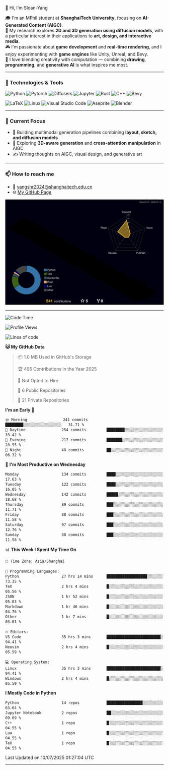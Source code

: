 👋 Hi, I'm Sloan-Yang

🎓 I'm an MPhil student at **ShanghaiTech University**, focusing on **AI-Generated Content (AIGC)**.  
🧠 My research explores **2D and 3D generation using diffusion models**, with a particular interest in their applications to **art, design, and interactive media**.  
🎮 I'm passionate about **game development** and **real-time rendering**, and I enjoy experimenting with **game engines** like Unity, Unreal, and Bevy.  
🎨 I love blending creativity with computation — combining **drawing**, **programming**, and **generative AI** is what inspires me most.

---

### 🧰 Technologies & Tools

![Python](https://img.shields.io/badge/python-%233776AB.svg?style=for-the-badge&logo=python&logoColor=white)
![Pytorch](https://img.shields.io/badge/pytorch-%23EE4C2C.svg?style=for-the-badge&logo=pytorch&logoColor=white)
![Diffusers](https://img.shields.io/badge/diffusers-HuggingFace-yellow?style=for-the-badge&logo=huggingface&logoColor=black)
![Jupyter](https://img.shields.io/badge/Jupyter-%23F37626.svg?style=for-the-badge&logo=Jupyter&logoColor=white)
![Rust](https://img.shields.io/badge/Rust-%23000000.svg?style=for-the-badge&logo=rust&logoColor=white)
![C++](https://img.shields.io/badge/C++-%2300599C.svg?style=for-the-badge&logo=c%2B%2B&logoColor=white)
![Bevy](https://img.shields.io/badge/Bevy-000000.svg?style=for-the-badge&logo=bevy&logoColor=white)

![LaTeX](https://img.shields.io/badge/LaTeX-47A141?style=for-the-badge&logo=latex&logoColor=white)
![Linux](https://img.shields.io/badge/Linux-FCC624?style=for-the-badge&logo=linux&logoColor=black)
![Visual Studio Code](https://img.shields.io/badge/VSCode-0078d7.svg?style=for-the-badge&logo=visual-studio-code&logoColor=white)
![Aseprite](https://img.shields.io/badge/Aseprite-FFFFFF?style=for-the-badge&logo=Aseprite&logoColor=%237D929E)
![Blender](https://img.shields.io/badge/Blender-F5792A?style=for-the-badge&logo=blender&logoColor=white)

---

### 🔭 Current Focus

- 🎨 Building multimodal generation pipelines combining **layout, sketch, and diffusion models**
- 🧪 Exploring **3D-aware generation** and **cross-attention manipulation** in AIGC
- ✍️ Writing thoughts on AIGC, visual design, and generative art

---

### 📫 How to reach me

- 📧 <a href="mailto:yangshr2024@shanghaitech.edu.cn">yangshr2024@shanghaitech.edu.cn</a>
- 🌐 [My GitHub Page](https://sloan-yang.github.io)  



![3D Profile](https://raw.githubusercontent.com/Sloan-Yang/Sloan-Yang/main/profile-3d-contrib/profile-night-rainbow.svg)

---


<!--START_SECTION:waka-->
![Code Time](http://img.shields.io/badge/Code%20Time-342%20hrs%202%20mins-blue)

![Profile Views](http://img.shields.io/badge/Profile%20Views-3-blue)

![Lines of code](https://img.shields.io/badge/From%20Hello%20World%20I%27ve%20Written-2.1%20million%20lines%20of%20code-blue)

**🐱 My GitHub Data** 

> 📦 1.0 MB Used in GitHub's Storage 
 > 
> 🏆 495 Contributions in the Year 2025
 > 
> 🚫 Not Opted to Hire
 > 
> 📜 6 Public Repositories 
 > 
> 🔑 21 Private Repositories 
 > 
**I'm an Early 🐤** 

```text
🌞 Morning                241 commits         ████████░░░░░░░░░░░░░░░░░   31.71 % 
🌆 Daytime                254 commits         ████████░░░░░░░░░░░░░░░░░   33.42 % 
🌃 Evening                217 commits         ███████░░░░░░░░░░░░░░░░░░   28.55 % 
🌙 Night                  48 commits          ██░░░░░░░░░░░░░░░░░░░░░░░   06.32 % 
```
📅 **I'm Most Productive on Wednesday** 

```text
Monday                   134 commits         ████░░░░░░░░░░░░░░░░░░░░░   17.63 % 
Tuesday                  122 commits         ████░░░░░░░░░░░░░░░░░░░░░   16.05 % 
Wednesday                142 commits         █████░░░░░░░░░░░░░░░░░░░░   18.68 % 
Thursday                 89 commits          ███░░░░░░░░░░░░░░░░░░░░░░   11.71 % 
Friday                   88 commits          ███░░░░░░░░░░░░░░░░░░░░░░   11.58 % 
Saturday                 97 commits          ███░░░░░░░░░░░░░░░░░░░░░░   12.76 % 
Sunday                   88 commits          ███░░░░░░░░░░░░░░░░░░░░░░   11.58 % 
```


📊 **This Week I Spent My Time On** 

```text
🕑︎ Time Zone: Asia/Shanghai

💬 Programming Languages: 
Python                   27 hrs 14 mins      ██████████████████░░░░░░░   73.35 % 
TeX                      2 hrs 4 mins        █░░░░░░░░░░░░░░░░░░░░░░░░   05.56 % 
JSON                     1 hr 52 mins        █░░░░░░░░░░░░░░░░░░░░░░░░   05.03 % 
Markdown                 1 hr 46 mins        █░░░░░░░░░░░░░░░░░░░░░░░░   04.76 % 
Other                    1 hr 7 mins         █░░░░░░░░░░░░░░░░░░░░░░░░   03.01 % 

🔥 Editors: 
VS Code                  35 hrs 3 mins       ████████████████████████░   94.41 % 
Neovim                   2 hrs 4 mins        █░░░░░░░░░░░░░░░░░░░░░░░░   05.59 % 

💻 Operating System: 
Linux                    35 hrs 3 mins       ████████████████████████░   94.41 % 
Windows                  2 hrs 4 mins        █░░░░░░░░░░░░░░░░░░░░░░░░   05.59 % 
```

**I Mostly Code in Python** 

```text
Python                   14 repos            ████████████████░░░░░░░░░   63.64 % 
Jupyter Notebook         2 repos             ██░░░░░░░░░░░░░░░░░░░░░░░   09.09 % 
C++                      1 repo              █░░░░░░░░░░░░░░░░░░░░░░░░   04.55 % 
Lua                      1 repo              █░░░░░░░░░░░░░░░░░░░░░░░░   04.55 % 
TeX                      1 repo              █░░░░░░░░░░░░░░░░░░░░░░░░   04.55 % 
```




 Last Updated on 10/07/2025 01:27:04 UTC
<!--END_SECTION:waka-->

---





